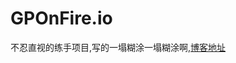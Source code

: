 # GPOnFire.io
不忍直视的练手项目,写的一塌糊涂一塌糊涂啊,[博客地址](http://www.jianshu.com/users/3e324b24a2a8/latest_articles)
